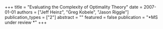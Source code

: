 +++
title = "Evaluating the Complexity of Optimality Theory"
date = 2007-01-01
authors = ["Jeff Heinz", "Greg Kobele", "Jason Riggle"]
publication_types = ["2"]
abstract = ""
featured = false
publication = "*MS under review *"
+++

